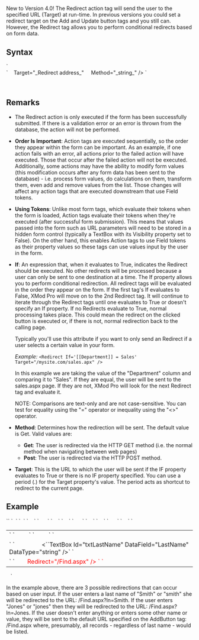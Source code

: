 # <Redirect>

<a name="top" xmlns="http://www.w3.org/1999/xhtml"></a>



New to Version 4.0! The Redirect action tag will send the user to the specified URL (Target) at run-time. In previous versions you could set a redirect target on the Add and Update button tags and you still can. However, the Redirect tag allows you to perform conditional redirects based on form data.

<a name="syntax" xmlns="http://www.w3.org/1999/xhtml"></a>

## Syntax

<div xmlns="http://www.w3.org/1999/xhtml">`<Redirect`  
`    If="_expression_"`</div>

<div xmlns="">`    Target="_Redirect address_"  
    Method="_string_" />  
`</div>

 

## Remarks

*   The Redirect action is only executed if the form has been successfully submitted. If there is a validation error or an error is thrown from the database, the action will not be performed.  

*   **Order Is Important**: Action tags are executed sequentially, so the order they appear within the form can be important. As an example, if one action fails with an error, all actions prior to the failed action will have executed. Those that occur after the failed action will not be executed. Additionally, some actions may have the ability to modify form values (this modification occurs after any form data has been sent to the database) - i.e. process form values, do calculations on them, transform them, even add and remove values from the list. Those changes will affect any action tags that are executed downstream that use Field tokens.
*   **Using Tokens**: Unlike most form tags, which evaluate their tokens when the form is loaded, Action tags evaluate their tokens when they're executed (after successful form submission). This means that values passed into the form such as URL parameters will need to be stored in a hidden form control (typically a TextBox with its Visibility property set to False). On the other hand, this enables Action tags to use Field tokens as their property values so these tags can use values input by the user in the form.  

*   **If**: An expression that, when it evaluates to True, indicates the Redirect should be executed. No other redirects will be processed because a user can only be sent to one destination at a time. The If property allows you to perform conditional redirection. All redirect tags will be evaluated in the order they appear on the form. If the first tag's If evaluates to False, XMod Pro will move on to the 2nd Redirect tag. It will continue to iterate through the Redirect tags until one evaluates to True or doesn't specify an If property. If no Redirects evaluate to True, normal processing takes place. This could mean the redirect on the clicked button is executed or, if there is not, normal redirection back to the calling page.  

    Typically you'll use this attribute if you want to only send an Redirect if a user selects a certain value in your form.  

    _Example:_ `<Redirect If='[[Department]] = Sales' Target="/mysite.com/sales.apx" />`  

    In this example we are taking the value of the "Department" column and comparing it to "Sales". If they are equal, the user will be sent to the sales.aspx page. If they are not, XMod Pro will look for the next Redirect tag and evaluate it.  

    NOTE: Comparisons are text-only and are not case-sensitive. You can test for equality using the "=" operator or inequality using the "<>" operator.  

*   **Method**: Determines how the redirection will be sent. The default value is Get. Valid values are:  

    *   **Get**: The user is redirected via the HTTP GET method (i.e. the normal method when navigating between web pages)
    *   **Post**: The user is redirected via the HTTP POST method.  

*   **Target**: This is the URL to which the user will be sent if the IF property evaluates to True or there is no IF property specified. You can use a period (.) for the Target property's value. The period acts as shortcut to redirect to the current page.  



## Example

<div xmlns="http://www.w3.org/1999/xhtml">`<AddForm>`  
`  <SubmitCommand CommandText="INSERT INTO Users(FirstName, LastName) VALUES(@FirstName, @LastName)" />`  
`  <table>`  
`    <tr>`  
`      <td>`  
`         <Label For="txtFirstName" Text="First Name" />`  
`         <TextBox Id="txtFirstName" DataField="FirstName" DataType="string" />`  
`       </td>`  
`    </tr>`  
`    <tr>`  
`      <td>`  
`        <Label For="txtLastName" Text="Last Name" />  
        <``TextBox Id="txtLastName" DataField="LastName" DataType="string" />`  
`      </td>`  
`    </tr>`  
`    <tr>`  
`      <td colspan="2">`  
`        <AddButton Text="Add" <span style="color: #ff0000;" xmlns="http://www.w3.org/1999/xhtml">Redirect="/Find.aspx"</span> /> <CancelButton Text="Cancel"/>`  
`      </td>`  
`    </tr>`  
`  </table>  
<span style="color: #ff0000;"><Redirect Target="/Find.aspx?ln=Smith" Method="Get" If="[[LastName]] = Smith" /></span>  
<span style="color: #ff0000;">  <Redirect Target="/Find.aspx?ln=Jones" Method="Get" If="[[LastName]] = Jones" /></span>  
</AddForm>`</div>

In the example above, there are 3 possible redirections that can occur based on user input. If the user enters a last name of "Smith" or "smith" she will be redirected to the URL: /Find.aspx?ln=Smith. If the user enters "Jones" or "jones" then they will be redirected to the URL: /Find.aspx?ln=Jones. If the user doesn't enter anything or enters some other name or value, they will be sent to the default URL specified on the AddButton tag: /Find.aspx where, presumably, all records - regardless of last name - would be listed.

